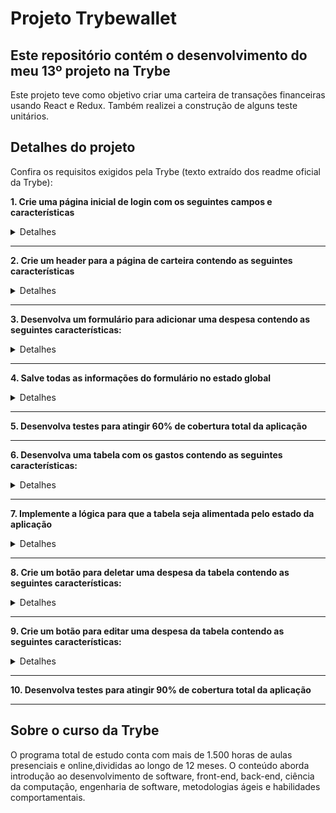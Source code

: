 # Projeto Trybewallet
## Este repositório contém o desenvolvimento do meu 13º projeto na Trybe

Este projeto teve como objetivo criar uma carteira de transações financeiras usando React e Redux. Também realizei a construção de alguns teste unitários. 

## Detalhes do projeto

Confira os requisitos exigidos pela Trybe (texto extraído dos readme oficial da Trybe):

**1. Crie uma página inicial de login com os seguintes campos e características**

<details><summary>Detalhes</summary>
<p>
> Crie uma página para que a pessoa usuária se identifique, com email e senha. Esta página deve ser a página inicial de seu aplicativo.
  
> A rota para esta página deve ser /.

> Você deve criar um local para que a pessoa usuária insira seu e-mail e senha.

> Crie um botão com o texto Entrar.

</p>
</details>

---

**2. Crie um header para a página de carteira contendo as seguintes características**

<details><summary>Detalhes</summary>
<p>

> Crie uma página para gerenciar a carteira de gastos em diversas moedas e que traga a despesa total em real que é representado pelo código 'BRL'. Esta página deve ser renderizada por um componente chamado Wallet. 

> A rota para esta página deve ser /carteira.

> Um elemento que exiba o e-mail da pessoa usuária que fez login.

> Um elemento com a despesa total gerada pela lista de gastos.

> Um elemento que mostre qual câmbio está sendo utilizado, que neste caso será 'BRL'.

</p>
</details>

---

**3. Desenvolva um formulário para adicionar uma despesa contendo as seguintes características:**

<details><summary>Detalhes</summary>
<p>

> O componente WalletForm deve ser renderizado dentro do componente Wallet.

> Um campo para adicionar valor da despesa.

> Um campo para adicionar a descrição da despesa.

> Um campo para selecionar em qual moeda será registrada a despesa.

> Um campo para adicionar qual método de pagamento será utilizado.

> Um campo para selecionar uma categoria (tag) para a despesa.

</p>
</details>

---

**4.  Salve todas as informações do formulário no estado global**

<details><summary>Detalhes</summary>
<p>

> Crie um botão com o texto 'Adicionar despesa'. Ele servirá para salvar as informações da despesa no estado global e atualizar a soma de despesas no header.

> Desenvolva a funcionalidade do botão "Adicionar despesa".

</p>
</details>

---

**5. Desenvolva testes para atingir 60% de cobertura total da aplicação**

---

**6. Desenvolva uma tabela com os gastos contendo as seguintes características:**

<details><summary>Detalhes</summary>
<p>

> O componente Table deve ser renderizado dentro do componente Wallet.

> A tabela deve possuir um cabeçalho com os seguintes valores: Descrição, Tag, Método de pagamento, Valor, Moeda, Câmbio utilizado, Valor convertido, Moeda de conversão, Editar/Excluir.

</p>
</details>

---

**7. Implemente a lógica para que a tabela seja alimentada pelo estado da aplicação**

<details><summary>Detalhes</summary>
<p>

> A tabela deve ser alimentada pelo estado da aplicação, que estará disponível na chave expenses que vem do reducer wallet.

</p>
</details>

---

**8. Crie um botão para deletar uma despesa da tabela contendo as seguintes características:**

<details><summary>Detalhes</summary>
<p>

> O botão deve ser o último item da linha da tabela e deve possuir o atributo data-testid="delete-btn".

> Após o botão ser clicado, as seguintes ações deverão ocorrer:

  * A despesa deverá ser deletada do estado global
  * A despesa deixará de ser exibida na tabela
  * O valor total exibido no header será alterado.

</p>
</details>

---

**9. Crie um botão para editar uma despesa da tabela contendo as seguintes características:**

<details><summary>Detalhes</summary>
<p>

> O botão deve estar dentro do último item da linha da tabela e deve possuir data-testid="edit-btn".

> Ao ser clicado, o botão habilita um formulário para editar a linha da tabela. Ao clicar em "Editar despesa" ela é atualizada, alterando o estado global.

</p>
</details>

---

**10. Desenvolva testes para atingir 90% de cobertura total da aplicação**

---

## Sobre o curso da Trybe
O programa total de estudo conta com mais de 1.500 horas de aulas presenciais e online,divididas ao longo de 12 meses. O conteúdo aborda introdução ao desenvolvimento de software, front-end, back-end, ciência da computação, engenharia de software, metodologias ágeis e habilidades comportamentais.

